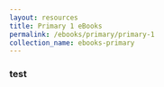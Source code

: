 ```yaml
---
layout: resources
title: Primary 1 eBooks
permalink: /ebooks/primary/primary-1
collection_name: ebooks-primary
---
```


### test